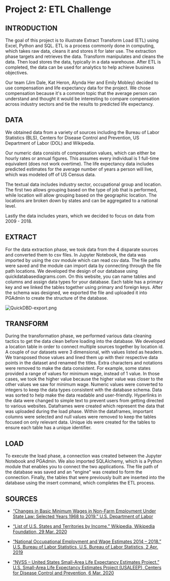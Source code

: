 # **Project 2: ETL Challenge**

## **INTRODUCTION**

The goal of this project is to illustrate Extract Transform Load (ETL) using Excel, Python and SQL.  ETL is a process commonly done in computing, which takes raw data, cleans it and stores it for later use.  The extraction phase targets and retrieves the data.  Transform manipulates and cleans the data. Then load stores the data, typically in a data warehouse. After ETL is completed, the data can be used for analytics to help achieve business objectives.  
 
Our team (Jim Dale, Kat Heron, Alynda Her and Emily Mobley) decided to use compensation and life expectancy data for the project.  We chose compensation because it's a common topic that the average person can understand and thought it would be interesting to compare compensation across industry sectors and tie the results to predicted life expectancy.  

## **DATA**

We obtained data from a variety of sources including the Bureau of Labor Statistics (BLS), Centers for Disease Control and Prevention, US Department of Labor (DOL) and Wikipedia.  
 
Our numeric data consists of compensation values, which can either be hourly rates or annual figures.  This assumes every individual is 1 full-time equivalent (does not work overtime).  The life expectancy data includes predicted estimates for the average number of years a person will live, which was modeled off of US Census data.  

The textual data includes industry sector, occupational group and location.  The first two allows grouping based on the type of job that is performed, while location will allow grouping based on the geographic location.  The locations are broken down by states and can be aggregated to a national level.  
 
Lastly the data includes years, which we decided to focus on data from 2009 - 2018.  
 
## **EXTRACT**

For the data extraction phase, we took data from the 4 disparate sources and converted them to csv files.  In Jupyter Notebook, the data was imported by using the csv module which can read csv data.  The file paths were saved and the module can import data by connecting through the file path locations.  We developed the design of our database using quickdatabasediagrams.com.  On this website, you can name tables and columns and assign data types for your database.  Each table has a primary key and we linked the tables together using primary and foreign keys.  After the schema was designed, we exported the file and uploaded it into PGAdmin to create the structure of the database.  

![QuickDBD-export.png](Output/QuickDBD-export(1).png) 

## **TRANSFORM**

During the transformation phase, we performed various data cleaning tactics to get the data clean before loading into the database.  We developed a location table in order to connect multiple sources together by location id.  A couple of our datasets were 3 dimensional, with values listed as headers.  We transposed those values and lined them up with their respective data points in the dataset and renamed the titles.  Extra characters and notations were removed to make the data consistent. For example, some states provided a range of values for minimum wage, instead of 1 value.  In those cases, we took the higher value because the higher value was closer to the other values we saw for minimum wage.  Numeric values were converted to integers to keep the data types consistent with the database schema.  Data was sorted to help make the data readable and user-friendly.  Hyperlinks in the data were changed to simple text to prevent users from getting directed to various websites.  Dataframes were created which represent the data that was uploaded during the load phase.  Within the dataframes, important columns were selected and null values were removed to keep the tables focused on only relevant data.  Unique ids were created for the tables to ensure each table has a unique identifier.  


## **LOAD**

To execute the load phase, a connection was created between the Jupyter Notebook and PGAdmin.  We also imported SQLAlchemy, which is a Python module that enables you to connect the two applications.  The file path of the database was saved and an "engine" was created to form the connection.  Finally, the tables that were previously built are inserted into the database using the insert command, which completes the ETL process.  

## **SOURCES**

* [“Changes in Basic Minimum Wages in Non-Farm Employment Under State Law: Selected Years 1968 to 2019.” U.S. Department of Labor]( www.dol.gov/agencies/whd/state/minimum-wage/history)

* [“List of U.S. States and Territories by Income.” Wikipedia, Wikipedia Foundation, 29 Mar. 2020](en.wikipedia.org/wiki/List_of_U.S._states_and_territories_by_income)

* [“National Occupational Employment and Wage Estimates 2014 – 2018.” U.S. Bureau of Labor Statistics, U.S. Bureau of Labor Statistics, 2 Apr. 2019](www.bls.gov/oes/2018/mayo/oes_nat.html)

* [“NVSS – United States Small-Area Life Expectancy Estimates Project.” U.S. Small-Area Life Expectancy Estimates Project (USALEEP), Centers for Disease Control and Prevention, 6 Mar. 2020](www.cdc.gov/nchs/nvss/usaleep/usaleep.html)
